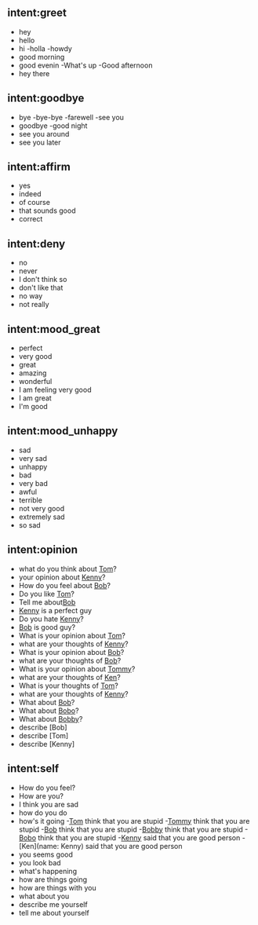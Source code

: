 ## intent:greet
- hey
- hello
- hi
-holla
-howdy
- good morning
- good evenin
-What's up
-Good afternoon
- hey there

## intent:goodbye
- bye
-bye-bye
-farewell
-see you
- goodbye
-good night
- see you around
- see you later

## intent:affirm
- yes
- indeed
- of course
- that sounds good
- correct

## intent:deny
- no
- never
- I don't think so
- don't like that
- no way
- not really

## intent:mood_great
- perfect
- very good
- great
- amazing
- wonderful
- I am feeling very good
- I am great
- I'm good

## intent:mood_unhappy
- sad
- very sad
- unhappy
- bad
- very bad
- awful
- terrible
- not very good
- extremely sad
- so sad



## intent:opinion
- what do you think about [Tom](name)?
- your opinion about [Kenny](name)?
- How do you feel about [Bob](name)?
- Do you like [Tom](name)?
- Tell me about[Bob](name)
- [Kenny](name) is a perfect guy
- Do you hate [Kenny](name)?
- [Bob](name) is good guy? 
- What is your opinion about [Tom](name)?
- what are your thoughts of [Kenny](name)?
- What is your opinion about [Bob](name)?
- what are your thoughts of [Bob](name)?
- What is your opinion about [Tommy](name:Tom)?
- what are your thoughts of [Ken](name:Kenny)?
- What is your thoughts of [Tom](name)?
- what are your thoughts of [Kenny](name)?
- What about [Bob](name)?
- What about [Bobo](name:Bob)?
- What about [Bobby](name:Bob)?
- describe [Bob]
- describe [Tom]
- describe [Kenny]
## intent:self   
- How do you feel?
- How are you?
- I think you are sad
- how do you do
- how's it going
-[Tom](name) think that you are stupid
-[Tommy](name:Tom) think that you are stupid
-[Bob](name) think that you are stupid
-[Bobby](name:Bob) think that you are stupid
-[Bobo](name:Bob) think that you are stupid
-[Kenny](name) said that you are good person
-[Ken](name: Kenny) said that you are good person
- you seems good
- you look bad
- what's happening
- how are things going  
- how are things with you
- what about you
- describe me yourself
- tell me about yourself


       
      
      
     
      
         
        
        